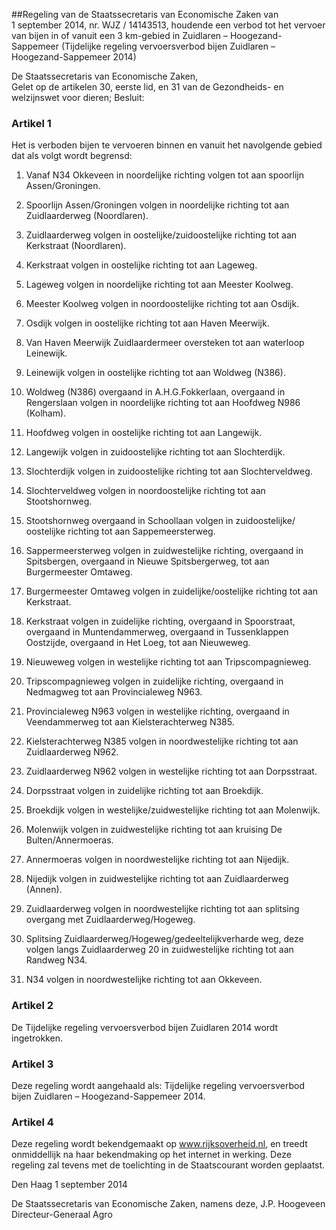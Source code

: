 <meta http-equiv='Content-Type' content='text/html; charset=utf-8' />

##Regeling van de Staatssecretaris van Economische Zaken van 1 september 2014, nr. WJZ / 14143513, houdende een verbod tot het vervoer van bijen in of vanuit een 3 km-gebied in Zuidlaren – Hoogezand-Sappemeer (Tijdelijke regeling vervoersverbod bijen Zuidlaren – Hoogezand-Sappemeer 2014)

De Staatssecretaris van Economische Zaken,  
Gelet op de artikelen 30, eerste lid, en 31 van de Gezondheids- en welzijnswet voor dieren;
Besluit:    

### Artikel  1  

Het is verboden bijen te vervoeren binnen en vanuit het navolgende gebied dat als volgt wordt begrensd: 

1. Vanaf N34 Okkeveen in noordelijke richting volgen tot aan spoorlijn Assen/Groningen.  

2. Spoorlijn Assen/Groningen volgen in noordelijke richting tot aan Zuidlaarderweg (Noordlaren).  

3. Zuidlaarderweg volgen in oostelijke/zuidoostelijke richting tot aan Kerkstraat (Noordlaren).  

4. Kerkstraat volgen in oostelijke richting tot aan Lageweg.  

5. Lageweg volgen in noordelijke richting tot aan Meester Koolweg.  

6. Meester Koolweg volgen in noordoostelijke richting tot aan Osdijk.  

7. Osdijk volgen in oostelijke richting tot aan Haven Meerwijk.  

8. Van Haven Meerwijk Zuidlaardermeer oversteken tot aan waterloop Leinewijk.  

9. Leinewijk volgen in oostelijke richting tot aan Woldweg (N386).  

10. Woldweg (N386) overgaand in A.H.G.Fokkerlaan, overgaand in Rengerslaan volgen in noordelijke richting tot aan Hoofdweg N986 (Kolham).  

11. Hoofdweg volgen in oostelijke richting tot aan Langewijk.  

12. Langewijk volgen in zuidoostelijke richting tot aan Slochterdijk.  

13. Slochterdijk volgen in zuidoostelijke richting tot aan Slochterveldweg.  

14. Slochterveldweg volgen in noordoostelijke richting tot aan Stootshornweg.  

15. Stootshornweg overgaand in Schoollaan volgen in zuidoostelijke/ oostelijke richting tot aan Sappemeersterweg.  

16. Sappermeersterweg volgen in zuidwestelijke richting, overgaand in Spitsbergen, overgaand in Nieuwe Spitsbergerweg, tot aan Burgermeester Omtaweg.  

17. Burgermeester Omtaweg volgen in zuidelijke/oostelijke richting tot aan Kerkstraat.  

18. Kerkstraat volgen in zuidelijke richting, overgaand in Spoorstraat, overgaand in Muntendammerweg, overgaand in Tussenklappen Oostzijde, overgaand in Het Loeg, tot aan Nieuweweg.  

19. Nieuweweg volgen in westelijke richting tot aan Tripscompagnieweg.  

20. Tripscompagnieweg volgen in zuidelijke richting, overgaand in Nedmagweg tot aan Provincialeweg N963.  

21. Provincialeweg N963 volgen in westelijke richting, overgaand in Veendammerweg tot aan Kielsterachterweg N385.  

22. Kielsterachterweg N385 volgen in noordwestelijke richting tot aan Zuidlaarderweg N962.  

23. Zuidlaarderweg N962 volgen in westelijke richting tot aan Dorpsstraat.  

24. Dorpsstraat volgen in zuidelijke richting tot aan Broekdijk.  

25. Broekdijk volgen in westelijke/zuidwestelijke richting tot aan Molenwijk.  

26. Molenwijk volgen in zuidwestelijke richting tot aan kruising De Bulten/Annermoeras.  

27. Annermoeras volgen in noordwestelijke richting tot aan Nijedijk.  

28. Nijedijk volgen in zuidwestelijke richting tot aan Zuidlaarderweg (Annen).  

29. Zuidlaarderweg volgen in noordwestelijke richting tot aan splitsing overgang met Zuidlaarderweg/Hogeweg.  

30. Splitsing Zuidlaarderweg/Hogeweg/gedeeltelijkverharde weg, deze volgen langs Zuidlaarderweg 20 in zuidwestelijke richting tot aan Randweg N34.  

31. N34 volgen in noordwestelijke richting tot aan Okkeveen.   

### Artikel  2  

De Tijdelijke regeling vervoersverbod bijen Zuidlaren 2014 wordt ingetrokken. 

### Artikel  3  

Deze regeling wordt aangehaald als: Tijdelijke regeling vervoersverbod bijen Zuidlaren – Hoogezand-Sappemeer 2014. 

### Artikel  4  

Deze regeling wordt bekendgemaakt op www.rijksoverheid.nl, en treedt onmiddellijk na haar bekendmaking op het internet in werking. 
Deze regeling zal tevens met de toelichting in de Staatscourant worden geplaatst.   

Den Haag 
1 september 2014   

De 
Staatssecretaris van Economische Zaken, namens deze, 
J.P. Hoogeveen  
Directeur-Generaal Agro    
